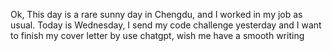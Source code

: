 Ok, This day is a rare sunny day in Chengdu, and I worked in my job as usual. Today is Wednesday, I send my code challenge yesterday and I want to finish my cover letter by use chatgpt, wish me have a smooth writing
